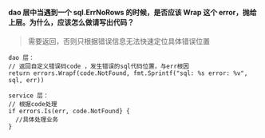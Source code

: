 #### dao 层中当遇到一个 sql.ErrNoRows 的时候，是否应该 Wrap 这个 error，抛给上层。为什么，应该怎么做请写出代码？
> 需要返回，否则只根据错误信息无法快速定位具体错误位置
```
dao 层：
// 返回自定义错误码code ，发生错误的sql代码位置，与err根因
return errors.Wrapf(code.NotFound, fmt.Sprintf("sql: %s error: %v", sql, err))

service 层：
// 根据code处理
if errors.Is(err, code.NotFound} {
  //具体处理业务
}
```
